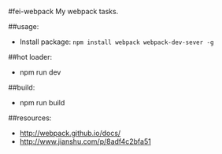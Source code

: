 #fei-webpack
My webpack tasks.


##usage:
+ Install package: `npm install webpack webpack-dev-sever -g`


##hot loader:
+ npm run dev

##build:
+ npm run build


##resources:
+ http://webpack.github.io/docs/
+ http://www.jianshu.com/p/8adf4c2bfa51
